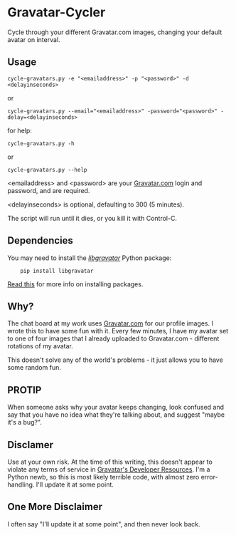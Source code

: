 Gravatar-Cycler
===============

Cycle through your different Gravatar.com images, changing your default avatar on interval.


Usage
-----

    cycle-gravatars.py -e "<emailaddress>" -p "<password>" -d <delayinseconds>
    
or

    cycle-gravatars.py --email="<emailaddress>" -password="<password>" -delay=<delayinseconds>

for help:

    cycle-gravatars.py -h

or

    cycle-gravatars.py --help
    

&lt;emailaddress&gt; and &lt;password&gt; are your [Gravatar.com](http://gravatar.com) login and password, and are required.

&lt;delayinseconds&gt; is optional, defaulting to 300 (5 minutes).

The script will run until it dies, or you kill it with Control-C.


Dependencies
------------

You may need to install the [_libgravatar_](https://libgravatar.readthedocs.org/en/latest/) Python package:

        pip install libgravatar

[Read this](http://dabapps.com/blog/introduction-to-pip-and-virtualenv-python/) for more info on installing packages.


Why?
----

The chat board at my work uses [Gravatar.com](http://gravatar.com) for our profile images. I wrote this to have some fun with it. Every few minutes, I have my avatar set to one of four images that I already uploaded to Gravatar.com - different rotations of my avatar.

This doesn't solve any of the world's problems - it just allows you to have some random fun.


PROTIP
------

When someone asks why your avatar keeps changing, look confused and say that you have no idea what they're talking about, and suggest "maybe it's a bug?".


Disclamer
---------

Use at your own risk. At the time of this writing, this doesn't appear to violate any terms of service in [Gravatar's Developer Resources](http://en.gravatar.com/site/implement/). I'm a Python newb, so this is most likely terrible code, with almost zero error-handling. I'll update it at some point.


One More Disclaimer
-------------------

I often say "I'll update it at some point", and then never look back.
